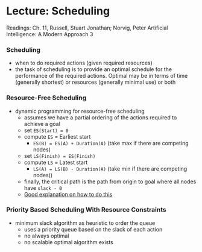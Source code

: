 # Lecture: Scheduling

Readings: Ch. 11, Russell, Stuart Jonathan; Norvig, Peter Artificial Intelligence: A Modern Approach 3

### Scheduling
- when to do required actions (given required resources)
- the task of scheduling is to provide an optimal schedule for the performance of the required actions. Optimal may be in terms of time (generally shortest) or resources (generally minimal use) or both

### Resource-Free Scheduling
- dynamic programming for resource-free scheduling
  - assumes we have a partial ordering of the actions required to achieve a goal
  - set ``ES(Start) = 0``
  - compute ``ES`` = Earliest start
    - ``ES(B) = ES(A) + Duration(A)`` (take max if there are competing nodes)
  - set ``LS(Finish) = ES(Finish)``
  - compute ``LS`` = Latest start
    - ``LS(A) = LS(B) - Duration(A)`` (take min if there are competing nodes))
  - finally, the critical path is the path from origin to goal where all nodes have ``slack - 0``
  - [Good explanation on how to do this](https://www.youtube.com/watch?v=4oDLMs11Exs)

### Priority Based Scheduling With Resource Constraints
- minimum slack algorithm as heuristic to order the queue
  - uses a priority queue based on the slack of each action
  - no always optimal
  - no scalable optimal algorithm exists

